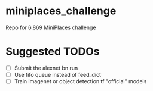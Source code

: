# miniplaces_challenge
Repo for 6.869 MiniPlaces challenge

# Suggested TODOs

- [ ] Submit the alexnet bn run
- [ ] Use fifo queue instead of feed_dict
- [ ] Train imagenet or object detection tf "official" models
